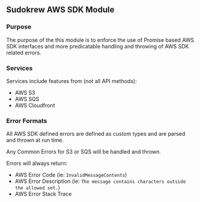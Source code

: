 ## Sudokrew AWS SDK Module

### Purpose
The purpose of the this module is to enforce the use of Promise based AWS SDK interfaces and more predicatable handling and throwing of AWS SDK related errors. 

### Services
Services include features from (not all API methods):

- AWS S3
- AWS SQS
- AWS Cloudfront

### Error Formats
All AWS SDK defined errors are defined as custom types and are parsed and thrown at run time.

Any Common Errors for S3 or SQS will be handled and thrown.

Errors will always return:

- AWS Error Code (ie: `InvalidMessageContents`)
- AWS Error Description (ie: `The message contains characters outside the allowed set.`)
- AWS Error Stack Trace
